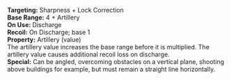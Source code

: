 **Targeting:** Sharpness + Lock Correction  
**Base Range:** 4 + Artillery  
**On Use:** Discharge  
**Recoil:** On Discharge; base 1  
**Property:** Artillery (value)  
The artillery value increases the base range before it is multiplied. The artillery value causes additional recoil loss on discharge.  
**Special:** Can be angled, overcoming obstacles on a vertical plane, shooting above buildings for example, but must remain a straight line horizontally.